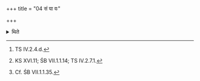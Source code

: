 +++
title = "04 सं या वः"

+++

<details><summary>थिते</summary>

4. Having with saṁ yā vaḤ priyāstanuvaḤ...[^1] mixed the salty earth and the sand, with twentyone formulae beginning with citaḥ stha paricitaḥ[^2] he encircles the place of the Gārhapatya-fire-altar-building by means of twentyone pebbles.[^3] At every time three (of these stones) are placed closely near each other.   

[^1]: TS IV.2.4.d.   

[^2]: KS XVI.11; ŚB VII.1.1.14; TS IV.2.7.1.   

[^3]: Cf. ŚB VII.1.1.35.   
</details>
